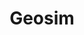 ---
title: Geosim
crosslinks:
- youtubefactsbot
- vexillology
- MapPorn
- imaginarymaps
- The_Bharat
- youtubot
- MassaF1Ferrari
- MassdropBot
- Doggerlundt
- doggerland
- autotldr
- ronpaulshops
- AmericaAplication
- worldroleplay
- wiki
- Brink_of_War
- Turkey
- russia
- armenia
- Suomi
---